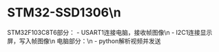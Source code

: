 # STM32-SSD1306\n
STM32F103C8T6部分：
    - USART1连接电脑，接收帧图像\n
    - I2C1连接显示屏，写入帧图像\n
电脑部分：\n
    - python解析视频并发送
